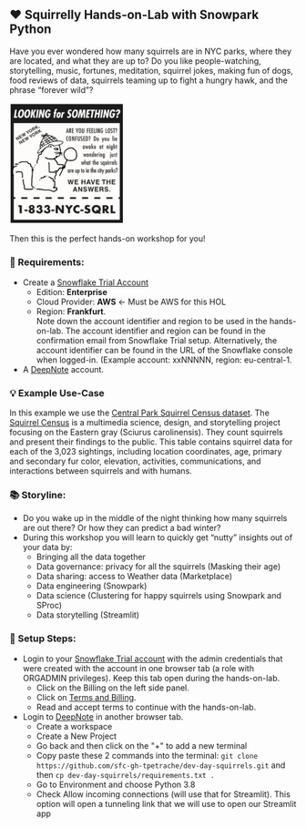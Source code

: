 ## :heart: Squirrelly Hands-on-Lab with Snowpark Python  


Have you ever wondered how many squirrels are in NYC parks, where they are located, and what they are up to? Do you like people-watching, storytelling, music, fortunes, meditation, squirrel jokes, making fun of dogs, food reviews of data, squirrels teaming up to fight a hungry hawk, and the phrase “forever wild”?

<img src="include/squirrels.png" alt="Looking for something" width="200"/>   

Then this is the perfect hands-on workshop for you! 


### :checkered_flag: Requirements:  
- Create a [Snowflake Trial Account](https://signup.snowflake.com/)  
    - Edition: **Enterprise**
    - Cloud Provider: **AWS** <- Must be AWS for this HOL
    - Region: **Frankfurt**.  
    Note down the account identifier and region to be used in the hands-on-lab.  The account identifier and region can be found in the confirmation email from Snowflake Trial setup.  Alternatively, the account identifier can be found in the URL of the Snowflake console when logged-in.  (Example account: xxNNNNN, region: eu-central-1.  
- A [DeepNote](https://deepnote.com/) account. 
  
### :bulb: Example Use-Case
In this example we use the [Central Park Squirrel Census dataset](https://data.cityofnewyork.us/Environment/2018-Central-Park-Squirrel-Census-Squirrel-Data/vfnx-vebw). The [Squirrel Census](https://www.thesquirrelcensus.com/) is a multimedia science, design, and storytelling project focusing on the Eastern gray (Sciurus carolinensis). They count squirrels and present their findings to the public. This table contains squirrel data for each of the 3,023 sightings, including location coordinates, age, primary and secondary fur color, elevation, activities, communications, and interactions between squirrels and with humans.

### :books: Storyline:

- Do you wake up in the middle of the night thinking how many squirrels are out there? Or how they can predict a bad winter? 
- During this workshop you will learn to quickly get “nutty” insights out of your data by:
    -   Bringing all the data together
    -   Data governance: privacy for all the squirrels (Masking their age)
    -   Data sharing: access to Weather data (Marketplace)
    -   Data engineering (Snowpark)
    -   Data science (Clustering for happy squirrels using Snowpark and SProc)
    -   Data storytelling (Streamlit)

  
  
### :tada: Setup Steps:

- Login to your [Snowflake Trial account](https://app.snowflake.com/) with the admin credentials that were created with the account in one browser tab (a role with ORGADMIN privileges). Keep this tab open during the hands-on-lab.  
    - Click on the Billing on the left side panel. 
    - Click on [Terms and Billing](https://app.snowflake.com/terms-and-billing).
    - Read and accept terms to continue with the hands-on-lab.
- Login to [DeepNote](https://deepnote.com/) in another browser tab.  
    - Create a workspace 
    - Create a New Project 
    - Go back and then click on the "+" to add a new terminal 
    - Copy paste these 2 commands into the terminal: 
          ```git clone https://github.com/sfc-gh-tpetrache/dev-day-squirrels.git```
          and then
          ```cp dev-day-squirrels/requirements.txt . ```
    - Go to Environment and choose Python 3.8 
    - Check Allow incoming connections (will use that for Streamlit). This option will open a tunneling link that we will use to open our Streamlit app
